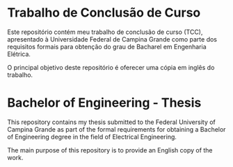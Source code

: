 # Trabalho de Conclusão de Curso 

Este repositório contém meu trabalho de conclusão de curso (TCC), apresentado à Universidade Federal de Campina Grande como parte dos requisitos formais para obtenção do grau de Bacharel em Engenharia Elétrica.

O principal objetivo deste repositório é oferecer uma cópia em inglês do trabalho.

# Bachelor of Engineering - Thesis

This repository contains my thesis submitted to the Federal University of Campina Grande as part of the formal requirements for obtaining a Bachelor of Engineering degree in the field of Electrical Engineering.

The main purpose of this repository is to provide an English copy of the work.
